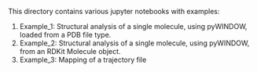 This directory contains various jupyter notebooks with examples:

1. Example_1: Structural analysis of a single molecule, using pyWINDOW, loaded from a PDB file type.
2. Example_2: Structural analysis of a single molecule, using pyWINDOW, from an RDKit Molecule object.
3. Example_3: Mapping of a trajectory file
